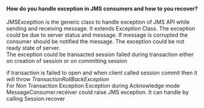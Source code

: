 #### How do you handle exception in JMS consumers and how to you recover?
JMSExcepltion is the generic class to handle exception of JMS API while sending and receiving message. It extends Exception Class. The exception could be due to server status and message. If message is corrupted the consumer should be notified the message. The exception could be not ready state of server.</br>
The exception could be transacted session failed during transaction either on creation of session or on committing session</br>

if transaction is failed to open and  when client called session commit then it will throw *TransactionRollBackException*
</br>
For Non Transaction Exception
	Exception during Acknowledge mode MessageConsumer.receiver could raise JMS exception. It can handle by calling Session.recover